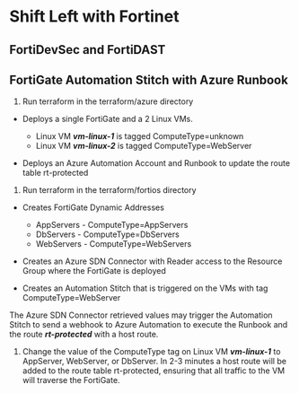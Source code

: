 # Shift Left with Fortinet

## FortiDevSec and FortiDAST

## FortiGate Automation Stitch with Azure Runbook

1. Run terraform in the terraform/azure directory

- Deploys a single FortiGate and a 2 Linux VMs.

  - Linux VM ___vm-linux-1___ is tagged ComputeType=unknown
  - Linux VM ___vm-linux-2___ is tagged ComputeType=WebServer

- Deploys an Azure Automation Account and Runbook to update the route table rt-protected

1. Run terraform in the terraform/fortios directory

- Creates FortiGate Dynamic Addresses

  - AppServers - ComputeType=AppServers
  - DbServers - ComputeType=DbServers
  - WebServers - ComputeType=WebServers

- Creates an Azure SDN Connector with Reader access to the Resource Group where the FortiGate is deployed

- Creates an Automation Stitch that is triggered on the VMs with tag ComputeType=WebServer

The Azure SDN Connector retrieved values may trigger the Automation Stitch to send a webhook to Azure Automation to execute the Runbook and the route ___rt-protected___ with a host route.

1. Change the value of the ComputeType tag on Linux VM ___vm-linux-1___ to AppServer, WebServer, or DbServer. In 2-3 minutes a host route will be added to the route table rt-protected, ensuring that all traffic to the VM will traverse the FortiGate.
